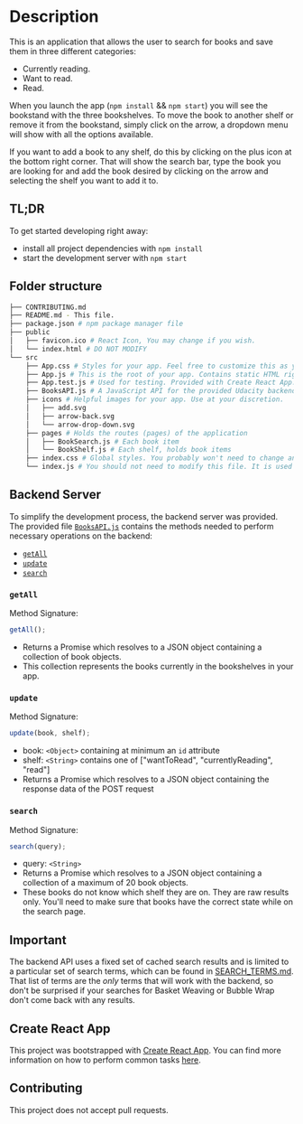 # Description

This is an application that allows the user to search for books and save them in three different categories: 

- Currently reading.
- Want to read.
- Read.

When you launch the app (`npm install` && `npm start`) you will see the bookstand with the three bookshelves. To move the book to another shelf or remove it from the bookstand, simply click on the arrow, a dropdown menu will show with all the options available. 

If you want to add a book to any shelf, do this by clicking on the plus icon at the bottom right corner. That will show the search bar, type the book you are looking for and add the book desired by clicking on the arrow and selecting the shelf you want to add it to.

## TL;DR

To get started developing right away:

- install all project dependencies with `npm install`
- start the development server with `npm start`

## Folder structure

```bash
├── CONTRIBUTING.md
├── README.md - This file.
├── package.json # npm package manager file
├── public
│   ├── favicon.ico # React Icon, You may change if you wish.
│   └── index.html # DO NOT MODIFY
└── src
    ├── App.css # Styles for your app. Feel free to customize this as you desire.
    ├── App.js # This is the root of your app. Contains static HTML right now.
    ├── App.test.js # Used for testing. Provided with Create React App. Testing is encouraged, but not required.
    ├── BooksAPI.js # A JavaScript API for the provided Udacity backend. Instructions for the methods are below.
    ├── icons # Helpful images for your app. Use at your discretion.
    │   ├── add.svg
    │   ├── arrow-back.svg
    │   └── arrow-drop-down.svg
    ├── pages # Holds the routes (pages) of the application
    │   ├── BookSearch.js # Each book item
    │   └── BookShelf.js # Each shelf, holds book items
    ├── index.css # Global styles. You probably won't need to change anything here.
    └── index.js # You should not need to modify this file. It is used for DOM rendering only.
```
## Backend Server

To simplify the development process, the backend server was provided. The provided file [`BooksAPI.js`](src/BooksAPI.js) contains the methods needed to perform necessary operations on the backend:

- [`getAll`](#getall)
- [`update`](#update)
- [`search`](#search)

### `getAll`

Method Signature:

```js
getAll();
```

- Returns a Promise which resolves to a JSON object containing a collection of book objects.
- This collection represents the books currently in the bookshelves in your app.

### `update`

Method Signature:

```js
update(book, shelf);
```

- book: `<Object>` containing at minimum an `id` attribute
- shelf: `<String>` contains one of ["wantToRead", "currentlyReading", "read"]
- Returns a Promise which resolves to a JSON object containing the response data of the POST request

### `search`

Method Signature:

```js
search(query);
```

- query: `<String>`
- Returns a Promise which resolves to a JSON object containing a collection of a maximum of 20 book objects.
- These books do not know which shelf they are on. They are raw results only. You'll need to make sure that books have the correct state while on the search page.

## Important

The backend API uses a fixed set of cached search results and is limited to a particular set of search terms, which can be found in [SEARCH_TERMS.md](SEARCH_TERMS.md). That list of terms are the _only_ terms that will work with the backend, so don't be surprised if your searches for Basket Weaving or Bubble Wrap don't come back with any results.

## Create React App

This project was bootstrapped with [Create React App](https://github.com/facebook/create-react-app). You can find more information on how to perform common tasks [here](https://github.com/facebook/create-react-app/blob/main/packages/cra-template/template/README.md).

## Contributing

This project does not accept pull requests.

